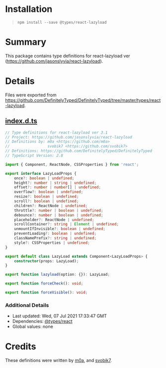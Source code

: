 # Installation
> `npm install --save @types/react-lazyload`

# Summary
This package contains type definitions for react-lazyload ver (https://github.com/jasonslyvia/react-lazyload).

# Details
Files were exported from https://github.com/DefinitelyTyped/DefinitelyTyped/tree/master/types/react-lazyload.
## [index.d.ts](https://github.com/DefinitelyTyped/DefinitelyTyped/tree/master/types/react-lazyload/index.d.ts)
````ts
// Type definitions for react-lazyload ver 3.1
// Project: https://github.com/jasonslyvia/react-lazyload
// Definitions by: m0a <https://github.com/m0a>
//                 svobik7 <https://github.com/svobik7>
// Definitions: https://github.com/DefinitelyTyped/DefinitelyTyped
// TypeScript Version: 2.8

import { Component, ReactNode, CSSProperties } from 'react';

export interface LazyLoadProps {
    once?: boolean | undefined;
    height?: number | string | undefined;
    offset?: number | number[] | undefined;
    overflow?: boolean | undefined;
    resize?: boolean | undefined;
    scroll?: boolean | undefined;
    children?: ReactNode | undefined;
    throttle?: number | boolean | undefined;
    debounce?: number | boolean | undefined;
    placeholder?: ReactNode | undefined;
    scrollContainer?: string | Element | undefined;
    unmountIfInvisible?: boolean | undefined;
    preventLoading?: boolean | undefined;
    classNamePrefix?: string | undefined;
    style?: CSSProperties | undefined;
}

export default class LazyLoad extends Component<LazyLoadProps> {
    constructor(props: LazyLoad);
}

export function lazyload(option: {}): LazyLoad;

export function forceCheck(): void;

export function forceVisible(): void;

````

### Additional Details
 * Last updated: Wed, 07 Jul 2021 17:33:47 GMT
 * Dependencies: [@types/react](https://npmjs.com/package/@types/react)
 * Global values: none

# Credits
These definitions were written by [m0a](https://github.com/m0a), and [svobik7](https://github.com/svobik7).
